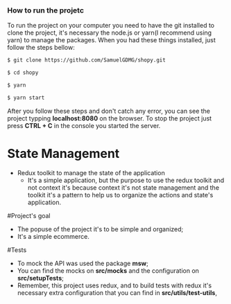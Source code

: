 ### How to run the projetc
To run the project on your computer you need to have the git installed to clone the project, it's necessary the node.js or yarn(I recommend using yarn) to manage the packages. When you had these things installed, just follow the steps bellow:
```bash
$ git clone https://github.com/SamuelGDMG/shopy.git

$ cd shopy

$ yarn

$ yarn start
```
After you follow these steps and don't catch any error, you can see the project typping **localhost:8080** on the browser. To stop the project just press **CTRL + C** in the console you started the server.

# State Management
- Redux toolkit to manage the state of the application
	- It's a simple application, but the purpose to use the redux toolkit and not context it's because context it's not state management and the toolkit it's a pattern to help us to organize the actions and state's application.

#Project's goal
- The popuse of the project it's to be simple and organized;
- It's a simple ecommerce.

#Tests
- To mock the API was used the package **msw**;
- You can find the mocks on **src/mocks** and the configuration on **src/setupTests**;
- Remember, this project uses redux, and to build tests with redux it's necessary extra configuration that you can find in **src/utils/test-utils**,